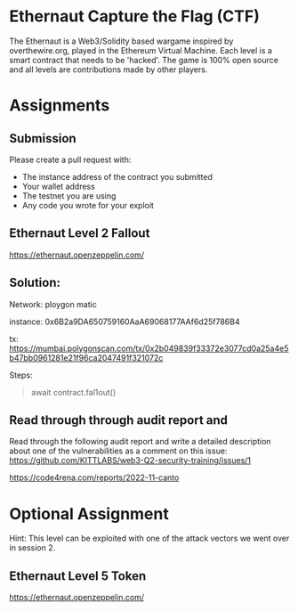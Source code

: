 # Ethernaut Capture the Flag (CTF)
The Ethernaut is a Web3/Solidity based wargame inspired by overthewire.org, played in the Ethereum Virtual Machine. Each level is a smart contract that needs to be 'hacked'. The game is 100% open source and all levels are contributions made by other players.

# Assignments

## Submission
Please create a pull request with:
- The instance address of the contract you submitted
- Your wallet address
- The testnet you are using
- Any code you wrote for your exploit

## Ethernaut Level 2 Fallout
https://ethernaut.openzeppelin.com/

## Solution:
Network: ploygon matic

instance: 0x6B2a9DA650759160AaA69068177AAf6d25f786B4

tx: https://mumbai.polygonscan.com/tx/0x2b049839f33372e3077cd0a25a4e5b47bb0961281e21f96ca2047491f321072c 

Steps:

> await contract.fal1out()


## Read through through audit report and 

Read through the following audit report and write a detailed description about one of the vulnerabilities as a comment on this issue: https://github.com/KITTLABS/web3-Q2-security-training/issues/1


https://code4rena.com/reports/2022-11-canto


# Optional Assignment
Hint: This level can be exploited with one of the attack vectors we went over in session 2.
## Ethernaut Level 5 Token
https://ethernaut.openzeppelin.com/

